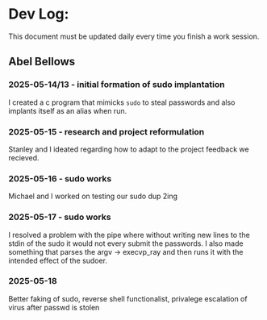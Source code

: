 # Dev Log:

This document must be updated daily every time you finish a work session.

## Abel Bellows

### 2025-05-14/13 - initial formation of sudo implantation
I created a c program that mimicks `sudo` to steal passwords and also implants itself as an alias when run.

### 2025-05-15 - research and project reformulation
Stanley and I ideated regarding how to adapt to the project feedback we recieved.

### 2025-05-16 - sudo works
Michael and I worked on testing our sudo dup 2ing

### 2025-05-17 - sudo works
I resolved a problem with the pipe where without writing new lines to the stdin of the sudo it would not every submit the passwords. I also made something that parses the argv -> execvp_ray and then runs it with the intended effect of the sudoer.

### 2025-05-18
Better faking of sudo, reverse shell functionalist, privalege escalation of virus after passwd is stolen
